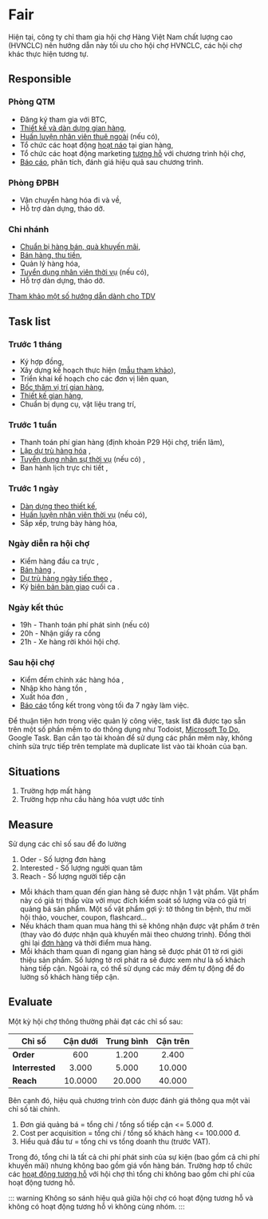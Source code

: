# Fair
Hiện tại, công ty chỉ tham gia hội chợ Hàng Việt Nam chất lượng cao (HVNCLC) nên hướng dẫn này tối ưu cho hội chợ HVNCLC, các hội chợ khác thực hiện tương tự.

## Responsible
### Phòng QTM
* Đăng ký tham gia với BTC,
* [Thiết kế và dàn dựng gian hàng](./fair-booth.md),
* [Huấn luyện nhân viên thuê ngoài](https://www.dropbox.com/s/4xnsc13pxvwdlxc/Hu%E1%BA%A5n%20luy%E1%BB%87n%20nh%C3%A2n%20vi%C3%AAn%20th%E1%BB%9Di%20v%E1%BB%A5.doc?dl=0) (nếu có),
* Tổ chức các hoạt động [hoạt náo](./fair-cheerleading.md) tại gian hàng,
* Tổ chức các hoạt động marketing [tương hỗ](./fair-sync.md) với chương trình hội chợ,
* [Báo cáo](./#bao-cao), phân tích, đánh giá hiệu quả sau chương trình.
### Phòng ĐPBH
* Vận chuyển hàng hóa đi và về,
* Hỗ trợ dàn dựng, tháo dỡ.
### Chi nhánh
* [Chuẩn bị hàng bán, quà khuyến mãi](./fair-estimate.md),
* [Bán hàng, thu tiền](./fair-sale.md),
* Quản lý hàng hóa,
* [Tuyển dụng nhân viên thời vụ](./fair-recruit.md) (nếu có),
* Hỗ trợ dàn dựng, tháo dỡ.

[Tham khảo một số hướng dẫn dành cho TDV](https://www.dropbox.com/s/lhkh6adeetinis2/Guide%20for%20MedRep.docx?dl=0)
## Task list
### Trước 1 tháng
* Ký hợp đồng,
* Xây dựng kế hoạch thực hiện ([mẫu tham khảo](https://1drv.ms/w/s!AiA8LkFkurxNiEzFORjc-KGv8kst?e=LBcHL5)),
* Triển khai kế hoạch cho các đơn vị liên quan,
* [Bốc thăm vị trí gian hàng](./fair-booth.md),
* [Thiết kế gian hàng](./fair-booth.md#design-booth),
* Chuẩn bị dụng cụ, vật liệu trang trí,
### Trước 1 tuần
* Thanh toán phí gian hàng (định khoản P29 Hội chợ, triển lãm),
* [Lập dự trù hàng hóa](./fair-estimate.md) <Badge text="CN" type="tip" />,
* [Tuyển dụng nhân sự thời vụ](./fair-recruit.md) (nếu có) <Badge text="CN" type="tip" />,
* Ban hành lịch trực chi tiết <Badge text="CN" type="tip" />,
### Trước 1 ngày
* [Dàn dựng theo thiết kế](./fair-booth.md),
* [Huấn luyện nhân viên thời vụ](https://www.dropbox.com/s/4xnsc13pxvwdlxc/Hu%E1%BA%A5n%20luy%E1%BB%87n%20nh%C3%A2n%20vi%C3%AAn%20th%E1%BB%9Di%20v%E1%BB%A5.doc?dl=0) (nếu có),
* Sắp xếp, trưng bày hàng hóa,
### Ngày diễn ra hội chợ
* Kiểm hàng đầu ca trực <Badge text="CN" type="tip" />,
* [Bán hàng](./fair-sale.md) <Badge text="CN" type="tip" />,
* [Dự trù hàng ngày tiếp theo](./fair-estimate.md) <Badge text="CN" type="tip" />,
* Ký [biên bản bàn giao](https://www.dropbox.com/s/5mhawb57a80x8f0/M%E1%BA%ABu%20giao%20ca%20tr%E1%BB%B1c.docx?dl=0) cuối ca <Badge text="CN" type="tip" />.
### Ngày kết thúc
* 19h - Thanh toán phí phát sinh (nếu có)
* 20h - Nhận giấy ra cổng
* 21h - Xe hàng rời khỏi hội chợ.
### Sau hội chợ
* Kiểm đếm chính xác hàng hóa <Badge text="CN" type="tip" />,
* Nhập kho hàng tồn <Badge text="CN" type="tip" />,
* Xuất hóa đơn <Badge text="CN" type="tip" />,
* [Báo cáo](./#bao-cao) tổng kết trong vòng tối đa 7 ngày làm việc.

Để thuận tiện hơn trong việc quản lý công việc, task list đã được tạo sẵn trên một số phần mềm to do thông dụng như Todoist, [Microsoft To Do](https://to-do.microsoft.com/sharing?InvitationToken=ffJj7Qfw_WWdb3Bu7PXwTgjf49oM7XJWa-DPGG50Gzr6haVin1wZW4JW2p-zFbkYg ), Google Task. Bạn cần tạo tài khoản để sử dụng các phần mêm này, không chỉnh sửa trực tiếp trên template mà duplicate list vào tài khoản của bạn. 

## Situations
1. Trường hợp mất hàng
2. Trường hợp nhu cầu hàng hóa vượt ước tính

## Measure
Sử dụng các chỉ số sau để đo lường
1. Oder - Số lượng đơn hàng
2. Interested - Số lượng người quan tâm
3. Reach - Số lượng người tiếp cận

* Mỗi khách tham quan đến gian hàng sẽ được nhận 1 vật phẩm. Vật phẩm này có giá trị thấp vừa với mục đích kiểm soát số lượng vừa có giá trị quảng bá sản phẩm. Một số vật phẩm gợi ý: tờ thông tin bệnh, thư mời hội thảo, voucher, coupon, flashcard...
* Nếu khách tham quan mua hàng thì sẽ không nhận được vật phẩm ở trên (thay vào đó được nhận quà khuyến mãi theo chương trình). Đồng thời ghi lại [đơn hàng](./fair-sale.md) và thời điểm mua hàng.
* Mỗi khách tham quan đi ngang gian hàng sẽ được phát 01 tờ rơi giới thiệu sản phẩm. Số lượng tờ rơi phát ra sẽ được xem như là số khách hàng tiếp cận. Ngoài ra, có thể sử dụng các máy đếm tự động để đo lường số khách hàng tiếp cận.

## Evaluate
Một kỳ hội chợ thông thường phải đạt các chỉ số sau:

| Chỉ số | Cận dưới | Trung bình | Cận trên |
| --- | :---: | :---: | :---: |
| **Order** | 600 | 1.200 | 2.400 |
| **Interrested** | 3.000 | 5.000 | 10.000 |
| **Reach** | 10.0000 | 20.000 | 40.000 |

Bên cạnh đó, hiệu quả chương trình còn được đánh giá thông qua một vài chỉ số tài chính.
1. Đơn giá quảng bá = tổng chi / tổng số tiếp cận <= 5.000 đ.
2. Cost per acquisition = tổng chi / tổng số khách hàng <= 100.000 đ.
3. Hiểu quả đầu tư = tổng chi vs tổng doanh thu (trước VAT).

Trong đó, tổng chi là tất cả chi phí phát sinh của sự kiện (bao gồm cả chi phí khuyến mãi) nhưng không bao gồm giá vốn hàng bán. Trường hơp tổ chức các [hoạt động tương hỗ](./fair-sync.md) với hội chợ thì tổng chi không bao gồm chi phí của hoạt động tương hỗ.

::: warning
Không so sánh hiệu quả giữa hội chợ có hoạt động tương hỗ và không có hoạt động tương hỗ vì không cùng nhóm.
:::
